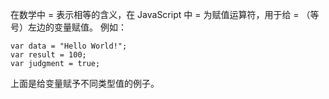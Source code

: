 在数学中 = 表示相等的含义，在 JavaScript 中 = 为赋值运算符，用于给 = （等号）左边的变量赋值。
例如：

    var data = "Hello World!";
    var result = 100;
    var judgment = true;

上面是给变量赋予不同类型值的例子。
